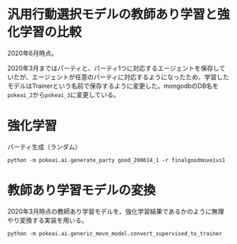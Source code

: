 # 汎用行動選択モデルの教師あり学習と強化学習の比較

2020年6月時点。

2020年3月まではパーティと、パーティ1つに対応するエージェントを保存していたが、エージェントが任意のパーティに対応するようになったため、学習したモデルはTrainerという名前で保存するように変更した。mongodbのDB名を`pokeai_2`から`pokeai_3`に変更している。

# 強化学習
パーティ生成（ランダム）

```
python -m pokeai.ai.generate_party good_200614_1 -r finalgoodmove1vs1
```

# 教師あり学習モデルの変換

2020年3月時点の教師あり学習モデルを、強化学習結果であるかのように無理やり変換する実装を用いる。

```
python -m pokeai.ai.generic_move_model.convert_supervised_to_trainer
```
